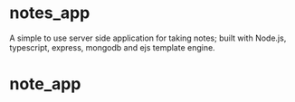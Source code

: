 # notes_app
A simple to use server side application for taking notes; built with Node.js, typescript, express, mongodb and ejs template engine.
# note_app
